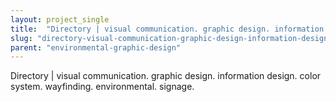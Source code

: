 ```yaml
---
layout: project_single
title:  "Directory | visual communication. graphic design. information design. color system. wayfinding. environmental. signage."
slug: "directory-visual-communication-graphic-design-information-design-color-system-wayfinding-environmental-signage"
parent: "environmental-graphic-design"
---
```

Directory | visual communication. graphic design. information design. color system. wayfinding. environmental. signage.